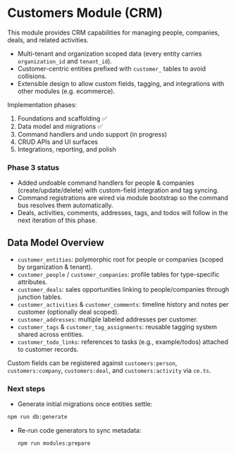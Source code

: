 # Customers Module (CRM)

This module provides CRM capabilities for managing people, companies, deals, and related activities.

- Multi-tenant and organization scoped data (every entity carries `organization_id` and `tenant_id`).
- Customer-centric entities prefixed with `customer_` tables to avoid collisions.
- Extensible design to allow custom fields, tagging, and integrations with other modules (e.g. ecommerce).

Implementation phases:
1. Foundations and scaffolding ✅
2. Data model and migrations ✅
3. Command handlers and undo support (in progress)
4. CRUD APIs and UI surfaces
5. Integrations, reporting, and polish

### Phase 3 status

- Added undoable command handlers for people & companies (create/update/delete) with custom-field integration and tag syncing.
- Command registrations are wired via module bootstrap so the command bus resolves them automatically.
- Deals, activities, comments, addresses, tags, and todos will follow in the next iteration of this phase.

## Data Model Overview

- `customer_entities`: polymorphic root for people or companies (scoped by organization & tenant).
- `customer_people` / `customer_companies`: profile tables for type-specific attributes.
- `customer_deals`: sales opportunities linking to people/companies through junction tables.
- `customer_activities` & `customer_comments`: timeline history and notes per customer (optionally deal scoped).
- `customer_addresses`: multiple labeled addresses per customer.
- `customer_tags` & `customer_tag_assignments`: reusable tagging system shared across entities.
- `customer_todo_links`: references to tasks (e.g., example/todos) attached to customer records.

Custom fields can be registered against `customers:person`, `customers:company`, `customers:deal`, and `customers:activity` via `ce.ts`.

### Next steps

- Generate initial migrations once entities settle:
```bash
npm run db:generate
```
- Re-run code generators to sync metadata:
  ```bash
  npm run modules:prepare
  ```

